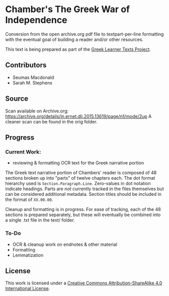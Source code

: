 # Chamber's The Greek War of Independence

Conversion from the open archive.org pdf file to textpart-per-line formatting with the eventual goal of building a reader and/or other resources.  

This text is being prepared as part of the [Greek Learner Texts Project](https://greek-learner-texts.org/).

## Contributors

* Seumas Macdonald
* Sarah M. Stephens

## Source

Scan available on Archive.org: https://archive.org/details/in.ernet.dli.2015.13619/page/n1/mode/2up
A cleaner scan can be found in the orig folder. 

## Progress

### Current Work: 

* reviewing & formatting OCR text for the Greek narrative portion

The Greek text narrative portion of Chambers' reader is composed of 48 sections broken up into "parts" of twelve chapters each. The dot format hierarchy used is `Section.Paragraph.Line`. Zero-values in dot notation indicate headings. Parts are _not_ currently tracked in the files themselves but can be considered additional metadata. Section titles should be included in the format of `XX.00.00`. 

Cleanup and formatting is in progress. For ease of tracking, each of the 48 sections is prepared separately, but these will eventually be combined into a single .txt file in the text/ folder. 

### To-Do

* OCR & cleanup work on endnotes & other material 
* Formatting 
* Lemmatization

## License

This work is licensed under a [Creative Commons Attribution-ShareAlike 4.0 International License](http://creativecommons.org/licenses/by-sa/4.0/).
